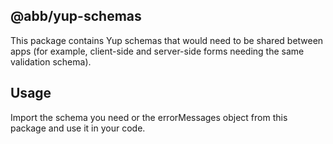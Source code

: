 ## @abb/yup-schemas

This package contains Yup schemas that would need to be shared between apps (for example, client-side and server-side forms needing the same validation schema).

## Usage

Import the schema you need or the errorMessages object from this package and use it in your code.
